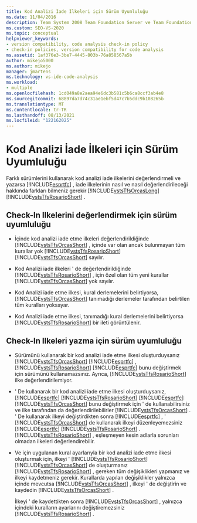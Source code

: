 ```yaml
---
title: Kod Analizi İade İlkeleri için Sürüm Uyumluluğu
ms.date: 11/04/2016
description: Team System 2008 Team Foundation Server ve Team Foundation Server 2010 Visual Studio iade ilkelerini farklı şekilde değerlendirme hakkında bilgi edinin.
ms.custom: SEO-VS-2020
ms.topic: conceptual
helpviewer_keywords:
- version compatibility, code analysis check-in policy
- check-in policies, version compatibility for code analysis
ms.assetid: 1af376e3-3be7-4445-803b-76a858567a5b
author: mikejo5000
ms.author: mikejo
manager: jmartens
ms.technology: vs-ide-code-analysis
ms.workload:
- multiple
ms.openlocfilehash: 1cd049a8e2aea94e6dc3b581c5b6ca8ccf3ab4e8
ms.sourcegitcommit: 68897da7d74c31ae1ebf5d47c7b5ddc9b108265b
ms.translationtype: MT
ms.contentlocale: tr-TR
ms.lasthandoff: 08/13/2021
ms.locfileid: "122162025"
---
```

# <a name="version-compatibility-for-code-analysis-check-in-policies"></a>Kod Analizi İade İlkeleri için Sürüm Uyumluluğu

Farklı sürümlerini kullanarak kod analizi iade ilkelerini değerlendirmeli ve yazarsa [!INCLUDE[esprtfc](../code-quality/includes/esprtfc_md.md)] , iade ilkelerinin nasıl ve nasıl değerlendirileceği hakkında farkları bilmeniz gerekir [!INCLUDE[vstsTfsOrcasLong](../code-quality/includes/vststfsorcaslong_md.md)] [!INCLUDE[vstsTfsRosarioShort](../code-quality/includes/vststfsrosarioshort_md.md)] .

## <a name="version-compatibility-for-evaluating-check-in-policies"></a>Check-In Ilkelerini değerlendirmek için sürüm uyumluluğu

- İçinde kod analizi iade etme ilkeleri değerlendirildiğinde [!INCLUDE[vstsTfsOrcasShort](../code-quality/includes/vststfsorcasshort_md.md)] , içinde var olan ancak bulunmayan tüm kurallar yok [!INCLUDE[vstsTfsRosarioShort](../code-quality/includes/vststfsrosarioshort_md.md)] [!INCLUDE[vstsTfsOrcasShort](../code-quality/includes/vststfsorcasshort_md.md)] sayılır.

- Kod Analizi iade ilkeleri ' de değerlendirildiğinde [!INCLUDE[vstsTfsRosarioShort](../code-quality/includes/vststfsrosarioshort_md.md)] , için özel olan tüm yeni kurallar [!INCLUDE[vstsTfsOrcasShort](../code-quality/includes/vststfsorcasshort_md.md)] yok sayılır.

- Kod Analizi iade etme ilkesi, kural derlemelerini belirtiyorsa, [!INCLUDE[vstsTfsOrcasShort](../code-quality/includes/vststfsorcasshort_md.md)] tanımadığı derlemeler tarafından belirtilen tüm kuralları yoksayar.

- Kod Analizi iade etme ilkesi, tanımadığı kural derlemelerini belirtiyorsa [!INCLUDE[vstsTfsRosarioShort](../code-quality/includes/vststfsrosarioshort_md.md)] bir ileti görüntülenir.

## <a name="version-compatibility-for-authoring-check-in-policies"></a>Check-In Ilkeleri yazma için sürüm uyumluluğu

- Sürümünü kullanarak bir kod analizi iade etme ilkesi oluşturduysanız [!INCLUDE[vstsTfsOrcasShort](../code-quality/includes/vststfsorcasshort_md.md)] [!INCLUDE[esprtfc](../code-quality/includes/esprtfc_md.md)] , [!INCLUDE[vstsTfsRosarioShort](../code-quality/includes/vststfsrosarioshort_md.md)] [!INCLUDE[esprtfc](../code-quality/includes/esprtfc_md.md)] bunu değiştirmek için sürümünü kullanamazsınız. Ayrıca, [!INCLUDE[vstsTfsRosarioShort](../code-quality/includes/vststfsrosarioshort_md.md)] ilke değerlendirilemiyor.

- ' De kullanarak bir kod analizi iade etme ilkesi oluşturduysanız, [!INCLUDE[esprtfc](../code-quality/includes/esprtfc_md.md)] [!INCLUDE[vstsTfsRosarioShort](../code-quality/includes/vststfsrosarioshort_md.md)] [!INCLUDE[esprtfc](../code-quality/includes/esprtfc_md.md)] [!INCLUDE[vstsTfsOrcasShort](../code-quality/includes/vststfsorcasshort_md.md)] bunu değiştirmek için ' de kullanabilirsiniz ve ilke tarafından da değerlendirilebilirler [!INCLUDE[vstsTfsOrcasShort](../code-quality/includes/vststfsorcasshort_md.md)] . ' De kullanarak ilkeyi değiştirdikten sonra [!INCLUDE[esprtfc](../code-quality/includes/esprtfc_md.md)] , ' [!INCLUDE[vstsTfsOrcasShort](../code-quality/includes/vststfsorcasshort_md.md)] de kullanarak ilkeyi düzenleyemezsiniz [!INCLUDE[esprtfc](../code-quality/includes/esprtfc_md.md)] [!INCLUDE[vstsTfsRosarioShort](../code-quality/includes/vststfsrosarioshort_md.md)] . [!INCLUDE[vstsTfsRosarioShort](../code-quality/includes/vststfsrosarioshort_md.md)] , eşleşmeyen kesin adlarla sorunları olmadan ilkeleri değerlendirebilir.

- Ve için uygulanan kural ayarlarıyla bir kod analizi iade etme ilkesi oluşturmak için, ilkeyi ' [!INCLUDE[vstsTfsRosarioShort](../code-quality/includes/vststfsrosarioshort_md.md)] [!INCLUDE[vstsTfsOrcasShort](../code-quality/includes/vststfsorcasshort_md.md)] de oluşturmanız [!INCLUDE[vstsTfsRosarioShort](../code-quality/includes/vststfsrosarioshort_md.md)] , gereken tüm değişiklikleri yapmanız ve ilkeyi kaydetmeniz gerekir. Kurallarda yapılan değişiklikler yalnızca içinde mevcutsa [!INCLUDE[vstsTfsOrcasShort](../code-quality/includes/vststfsorcasshort_md.md)] , ilkeyi ' de değiştirin ve kaydedin [!INCLUDE[vstsTfsOrcasShort](../code-quality/includes/vststfsorcasshort_md.md)] .

   İlkeyi ' de kaydettikten sonra [!INCLUDE[vstsTfsOrcasShort](../code-quality/includes/vststfsorcasshort_md.md)] , yalnızca içindeki kuralların ayarlarını değiştiremezsiniz [!INCLUDE[vstsTfsRosarioShort](../code-quality/includes/vststfsrosarioshort_md.md)] .
